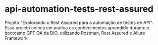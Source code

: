 # api-automation-tests-rest-assured
Projeto "Explorando o Rest Assured para a automação de testes de API". Esse projeto coloca em pratica os conhecimentos aprendido durante o bootcamp GFT QA da DIO, utilizando Postman, Rest Assured e Allure Framework
